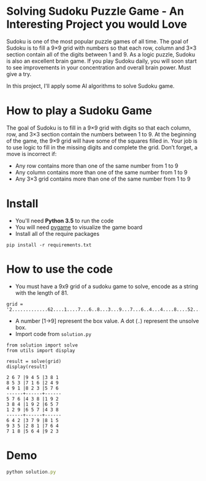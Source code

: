 # Solving Sudoku Puzzle Game - An Interesting Project you would Love
Sudoku is one of the most popular puzzle games of all time. The goal of Sudoku is to fill a 9×9 grid with numbers so that each row, column and 3×3 section contain all of the digits between 1 and 9. As a logic puzzle, Sudoku is also an excellent brain game. If you play Sudoku daily, you will soon start to see improvements in your concentration and overall brain power. Must give a try.

In this project, I'll apply some AI algorithms to solve Sudoku game.

# How to play a Sudoku Game
The goal of Sudoku is to fill in a 9×9 grid with digits so that each column, row, and 3×3 section contain the numbers between 1 to 9. At the beginning of the game, the 9×9 grid will have some of the squares filled in. Your job is to use logic to fill in the missing digits and complete the grid. Don’t forget, a move is incorrect if:

- Any row contains more than one of the same number from 1 to 9
- Any column contains more than one of the same number from 1 to 9
- Any 3×3 grid contains more than one of the same number from 1 to 9

# Install
- You'll need **Python 3.5** to run the code
- You will need [pygame](https://www.pygame.org/) to visualize the game board
- Install all of the require packages
```
pip install -r requirements.txt
```

# How to use the code
- You must have a 9x9 grid of a sudoku game to solve, encode as a string with the length of 81.
```
grid = '2.............62....1....7...6..8...3...9...7...6..4...4....8....52.............3'
```
- A number [1->9] represent the box value. A dot (`.`) represent the unsolve box.
- Import code from `solution.py`
```
from solution import solve
from utils import display

result = solve(grid)
display(result)

2 6 7 |9 4 5 |3 8 1
8 5 3 |7 1 6 |2 4 9
4 9 1 |8 2 3 |5 7 6
------+------+------
5 7 6 |4 3 8 |1 9 2
3 8 4 |1 9 2 |6 5 7
1 2 9 |6 5 7 |4 3 8
------+------+------
6 4 2 |3 7 9 |8 1 5
9 3 5 |2 8 1 |7 6 4
7 1 8 |5 6 4 |9 2 3
```
# Demo
```javascript
python solution.py
```
